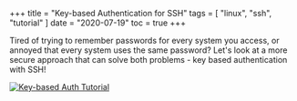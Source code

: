 +++
title = "Key-based Authentication for SSH"
tags = [
    "linux",
    "ssh",
    "tutorial"
]
date = "2020-07-19"
toc = true
+++

Tired of trying to remember passwords for every system you access, or annoyed that every system uses the same password? Let's look at a more secure approach that can solve both problems - key based authentication with SSH!

[![Key-based Auth Tutorial](http://img.youtube.com/vi/tSqyTH_QS1I/0.jpg)](https://www.youtube.com/watch?v=tSqyTH_QS1I)
